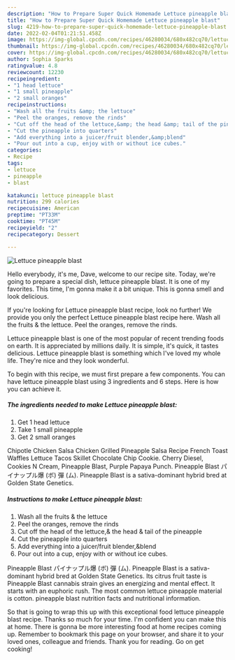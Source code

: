 ```yaml
---
description: "How to Prepare Super Quick Homemade Lettuce pineapple blast"
title: "How to Prepare Super Quick Homemade Lettuce pineapple blast"
slug: 4219-how-to-prepare-super-quick-homemade-lettuce-pineapple-blast
date: 2022-02-04T01:21:51.458Z
image: https://img-global.cpcdn.com/recipes/46280034/680x482cq70/lettuce-pineapple-blast-recipe-main-photo.jpg
thumbnail: https://img-global.cpcdn.com/recipes/46280034/680x482cq70/lettuce-pineapple-blast-recipe-main-photo.jpg
cover: https://img-global.cpcdn.com/recipes/46280034/680x482cq70/lettuce-pineapple-blast-recipe-main-photo.jpg
author: Sophia Sparks
ratingvalue: 4.8
reviewcount: 12230
recipeingredient:
- "1 head lettuce"
- "1 small pineapple"
- "2 small oranges"
recipeinstructions:
- "Wash all the fruits &amp; the lettuce"
- "Peel the oranges, remove the rinds"
- "Cut off the head of the lettuce,&amp; the head &amp; tail of the pineapple"
- "Cut the pineapple into quarters"
- "Add everything into a juicer/fruit blender,&amp;blend"
- "Pour out into a cup, enjoy with or without ice cubes."
categories:
- Recipe
tags:
- lettuce
- pineapple
- blast

katakunci: lettuce pineapple blast 
nutrition: 299 calories
recipecuisine: American
preptime: "PT33M"
cooktime: "PT45M"
recipeyield: "2"
recipecategory: Dessert

---
```



![Lettuce pineapple blast](https://img-global.cpcdn.com/recipes/46280034/680x482cq70/lettuce-pineapple-blast-recipe-main-photo.jpg)

Hello everybody, it's me, Dave, welcome to our recipe site. Today, we're going to prepare a special dish, lettuce pineapple blast. It is one of my favorites. This time, I'm gonna make it a bit unique. This is gonna smell and look delicious.

If you&#39;re looking for Lettuce pineapple blast recipe, look no further! We provide you only the perfect Lettuce pineapple blast recipe here. Wash all the fruits &amp; the lettuce. Peel the oranges, remove the rinds.

Lettuce pineapple blast is one of the most popular of recent trending foods on earth. It is appreciated by millions daily. It is simple, it's quick, it tastes delicious. Lettuce pineapple blast is something which I've loved my whole life. They're nice and they look wonderful.


To begin with this recipe, we must first prepare a few components. You can have lettuce pineapple blast using 3 ingredients and 6 steps. Here is how you can achieve it.

<!--inarticleads1-->

##### The ingredients needed to make Lettuce pineapple blast:

1. Get 1 head lettuce
1. Take 1 small pineapple
1. Get 2 small oranges


Chipotle Chicken Salsa Chicken Grilled Pineapple Salsa Recipe French Toast Waffles Lettuce Tacos Skillet Chocolate Chip Cookie. Cherry Diesel, Cookies N Cream, Pineapple Blast, Purple Papaya Punch. Pineapple Blast パイナップル爆 (ボ) 彈 (ム). Pineapple Blast is a sativa-dominant hybrid bred at Golden State Genetics. 

<!--inarticleads2-->

##### Instructions to make Lettuce pineapple blast:

1. Wash all the fruits &amp; the lettuce
1. Peel the oranges, remove the rinds
1. Cut off the head of the lettuce,&amp; the head &amp; tail of the pineapple
1. Cut the pineapple into quarters
1. Add everything into a juicer/fruit blender,&amp;blend
1. Pour out into a cup, enjoy with or without ice cubes.


Pineapple Blast パイナップル爆 (ボ) 彈 (ム). Pineapple Blast is a sativa-dominant hybrid bred at Golden State Genetics. Its citrus fruit taste is Pineapple Blast cannabis strain gives an energizing and mental effect. It starts with an euphoric rush. The most common lettuce pineapple material is cotton. pineapple blast nutrition facts and nutritional information. 

So that is going to wrap this up with this exceptional food lettuce pineapple blast recipe. Thanks so much for your time. I'm confident you can make this at home. There is gonna be more interesting food at home recipes coming up. Remember to bookmark this page on your browser, and share it to your loved ones, colleague and friends. Thank you for reading. Go on get cooking!
